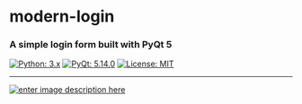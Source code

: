 # modern-login

### A simple login form built with PyQt 5

[![Python: 3.x](https://img.shields.io/badge/python-3.x-blue?logo=python&logoColor=FFE873)](https://www.python.org/downloads)
[![PyQt: 5.14.0](https://img.shields.io/badge/pyqt-5.14.0-darkgreen)](https://pypi.org/project/PyQt5)
[![License: MIT](https://img.shields.io/badge/license-MIT-darkviolet)](https://github.com/sinusphi/modern-login/blob/master/LICENSE)
___

[![enter image description here][1]][1]

[1]: https://raw.githubusercontent.com/sinusphi/modern-login/master/img/screenshot.png
